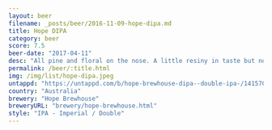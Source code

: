 ```yaml
---
layout: beer
filename: _posts/beer/2016-11-09-hope-dipa.md
title: Hope DIPA
category: beer
score: 7.5
beer-date: "2017-04-11"
desc: "All pine and floral on the nose. A little resiny in taste but not to the point where it overbalances the other flavours. Definitely a hop forward bitter DIPA"
permalink: /beer/:title.html
img: /img/list/hope-dipa.jpeg
untappd: "https://untappd.com/b/hope-brewhouse-dipa--double-ipa-/1415701"
country: "Australia"
brewery: "Hope Brewhouse"
breweryURL: "brewery/hope-brewhouse.html"
style: "IPA - Imperial / Double"
---
```

